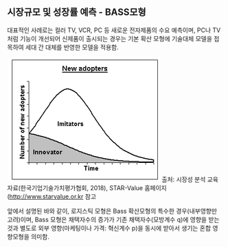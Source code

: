 ## 시장규모 및 성장률 예측 - BASS모형

대표적인 사례로는 컬러 TV, VCR, PC 등 새로운 전자제품의 수요 예측이며, PC나 TV처럼 기능이 개선되어 신제품이 출시되는 경우는 기본 확산 모형에 기술대체 모델을 접목하여 세대 간 대체를 반영한 모델을 적용함.

![](images/Q10_14_1.png)
출처: 시장성 분석 교육자료(한국기업기술가치평가협회, 2018), STAR-Value 홈페이지(http://www.starvalue.or.kr 참고

앞에서 설명된 바와 같이, 로지스틱 모형은 Bass 확산모형의 특수한 경우(내부영향만 고려)이며, Bass 모형은 채택자수의 증가가 기존 채택자수(모방계수 q)에 영향을 받는 것과 별도로 외부 영향(마케팅이나 가격: 혁신계수 p)을 동시에 받아서 생기는 혼합 영향모형을 의미함.
